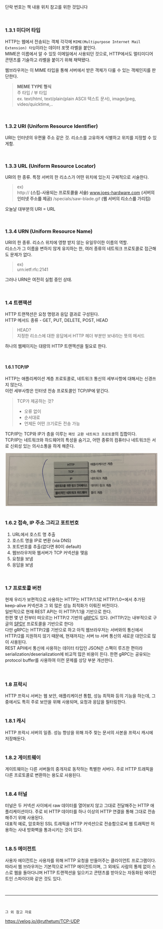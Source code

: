 <br>

단락 번호는 책 내용 위치 참고를 위한 것입니다

<br>

### 1.3.1 미디어 타입
HTTP는 웹에서 전송되는 객체 각각에 `MIME(Multipurpose Internet Mail Extension) 타입`이라는 데이터 포맷 라벨을 붙인다. <br>
MIME은 이름에서 알 수 있듯 이메일에서 사용되던 것으로, HTTP에서도 멀티미디어 콘텐츠를 기술하고 라벨을 붙이기 위해 채택됐다. <br>

웹브라우저는 이 MIME 타입을 통해 서버에서 받은 객체가 다룰 수 있는 객체인지를 판단한다.

> **MEME TYPE 형식** <br>
> 주 타입 / 부 타입 <br>
> ex. text/html, text/plain(plain ASCII 텍스트 문서), image/jpeg, video/quicktime,..

<br>


### 1.3.2 URI (Uniform Resource Identifier)
URI는 인터넷의 우편물 주소 같은 것. 리소스를 고유하게 식별하고 위치를 지정할 수 있게함.

<br>

### 1.3.3 URL (Uniform Resource Locator)
URI의 한 종류. 특정 서버의 한 리소스가 어떤 위치에 있는지 구체적으로 서술한다.

> ex) <br>
> http:// **(스킴-사용되는 프로토콜을 서술)** www.joes-hardware.com **(서버의 인터넷 주소를 제공)** /specials/saw-blade.gif **(웹 서버의 리소스를 가리킴)**


오늘날 대부분의 URI = URL

<br>

### 1.3.4 URN (Uniform Resource Name)
URI의 한 종류. 리소스 위치에 영향 받지 않는 유일무이한 이름의 역할. <br>
리소스가 그 이름을 변하지 않게 유지하는 한, 여러 종류의 네트워크 프로토콜로 접근해도 문제가 없다.

> ex) <br>
> urn:ietf:rfc:2141

그러나 URN은 여전히 실험 중인 상태.

<br>

### 1.4 트랜잭션

HTTP 트랜잭션은 요청 명령과 응답 결과로 구성된다. <br>
HTTP 메서드 종류 - GET, PUT, DELETE, POST, HEAD

> HEAD? <br>
> 지정한 리소스에 대한 응답에서 HTTP 헤더 부분만 보내라는 뜻의 메서드

하나의 웹페이지는 대량의 HTTP 트랜잭션을 필요로 한다.

<br>

#### 1.6.1 TCP/IP
HTTP는 애플리케이션 계층 프로토콜로, 네트워크 통신의 세부사항에 대해서는 신경쓰지 않는다. <br>
이런 세부사항은 인터넷 전송 프로토콜인 TCP/IP에 맡긴다.

> TCP가 제공하는 것?
> - 오류 없이
> - 순서대로
> - 언제든 어떤 크기로든 전송 가능

TCP/IP는 TCP와 IP가 층을 이루는 `패킷 교환 네트워크 프로토콜`의 집합이다. <br>
TCP/IP는 네트워크와 하드웨어의 특성을 숨기고, 어떤 종류의 컴퓨터나 네트워크든 서로 신뢰성 있는 의사소통을 하게 해준다. <br>
<div align="center">
    <img src="./img/1.jpeg" alt="" style="width: 500px;" />
</div>

<br>

### 1.6.2 접속, IP 주소 그리고 포트번호

1) URL에서 호스트 명 추출
2) 호스트 명을 IP로 변환 (via DNS)
3) 포트번호를 추출(없다면 80이 default)
4) 웹브라우저와 웹서버가 TCP 커넥션을 맺음
5) 요청을 보냄
6) 응답을 보냄

<br>

### 1.7 프로토콜 버전
현재 우리가 보편적으로 사용하는 HTTP는 HTTP/1.1로 HTTP/1.0+에서 추가된 keep-alive 커넥션과 그 외 많은 성능 최적화가 이뤄진 버전이다. <br>
일반적으로 현재 REST API는 이 HTTP/1.1을 기반으로 한다. <br>
한편 몇 년 전부터 떠오르는 HTTP/2 기반의 [gRPC](https://grpc.io/docs/what-is-grpc/)도 있다. (HTTP/2는 내부적으로 구글의 [SPDY](https://d2.naver.com/helloworld/140351) 프로토콜을 기반으로 한다) <br>
다만 gRPC는 HTTP/2를 기반으로 하고 아직 웹브라우저는 서버와의 통신에서 HTTP/2를 지원하지 않기 때문에, 현재까지는 서버 to 서버 통신의 새로운 대안으로 많이 사용된다. <br>
REST API에서 통신에 사용하는 데이터 타입인 JSON은 스펙이 루즈한 편이라 serialization/deserialization에 비교적 많은 비용이 든다. 한편 gRPC는 공유되는 protocol buffer를 사용하여 이런 문제를 상당 부분 개선한다. <br>
<br>
<br>

### 1.8 프락시
HTTP 프락시 서버는 웹 보안, 애플리케이션 통합, 성능 최적화 등의 기능을 하는데, 그 중에서도 특히 주로 보안을 위해 사용되며, 요청과 응답을 필터링한다.
<br>
<br>

### 1.8.1 캐시
HTTP 프락시 서버의 일종. 성능 향상을 위해 자주 찾는 문서의 사본을 프락시 캐시에 저장해둔다.
<br>
<br>

### 1.8.2 게이트웨이
게이트웨이는 다른 서버들의 중개자로 동작하는 특별한 서버다. 주로 HTTP 트래픽을 다른 프로토콜로 변환하는 용도로 사용된다.
<br>
<br>

### 1.8.4 터널
터널은 두 커넥션 사이에서 raw 데이터를 열어보지 않고 그대로 전달해주는 HTTP 애플리케이션이다. 주로 비 HTTP 데이터를 하나 이상의 HTTP 연결을 통해 그대로 전송해주기 위해 사용된다. <br>
대표적 예로, 암호화된 SSL 트래픽을 HTTP 커넥션으로 전송함으로써 웹 트래픽만 허용하는 사내 방화벽을 통과시키는 것이 있다.
<br>
<br>

### 1.8.5 에이전트
사용자 에이전트는 사용자를 위해 HTTP 요청을 만들어주는 클라이언트 프로그램이다. 따라서 웹 브라우저는 기본적으로 HTTP 에이전트이며,
그 외에도 사람의 통제 없이 스스로 웹을 돌아다니며 HTTP 트랜잭션을 일으키고 콘텐츠를 받아오는 자동화된 에이전트인 스파이더와 같은 것도 있다.


<br>
<hr>
<br>

`그 외 참고 자료`

https://velog.io/@ruthetum/TCP-UDP
